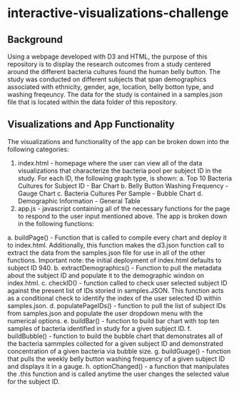 # interactive-visualizations-challenge

## Background 

Using a webpage developed with D3 and HTML, the purpose of this repository is to display the research outcomes from a study centered around the different bacteria cultures found the human belly button. The study was conducted on different subjects that span demographics associated with ethnicity, gender, age, location, belly botton type, and washing freqeuncy. The data for the study is contained in a samples.json file that is located within the data folder of this repository. 


## Visualizations and App Functionality
The visualizations and functionality of the app can be broken down into the following categories: 

1. index.html - homepage where the user can view all of the data visualizations that characterize the bacteria pool per subject ID in the study. For each ID, the following graph type, is shown: 
    a. Top 10 Bacteria Cultures for Subject ID - Bar Chart 
    b. Belly Button Washing Frequency - Gauge Chart 
    c. Bacteria Cultures Per Sample - Bubble Chart 
    d. Demographic Information - General Table 
2. app.js - javascript containing all of the necessary functions for the page to respond to the user input mentioned above. The app is broken down in the following functions:
 
a. buildPage() - Function that is called to compile every chart and deploy it to index.html. Additionally, this function makes the d3.json function call to extract the data from the samples.json file for use in all of the other functions. Important note: the initial deployment of index.html defaults to subject ID 940. 
b. extractDemographics() - Function to pull the metadata about the subject ID and populate it to the demographic windon on index.html. 
c. checkID() - function called to check user selected subject ID against the present list of IDs storied in samples.JSON. This function acts as a conditional check to identify the index of the user selected ID within samples.json. 
d. populatePageIDs() - function to pull the list of subject IDs from samples.json and populate the user dropdown menu with the numerical options. 
e. buildBar() - function to build bar chart with top ten samples of bacteria identified in study for a given subject ID. 
f. buildBubble() - function to build the bubble chart that demonstrates all of the bacteria sammples collected for a given subject ID and demonstrated concentration of a given bacteria via bubble size. 
g. buildGuage() - function that pulls the weekly belly button washing frequency of a given subject ID and displays it in a gauge. 
h. optionChanged() - a function that manipulates the .this function and is called anytime the user changes the selected value for the subject ID. 
